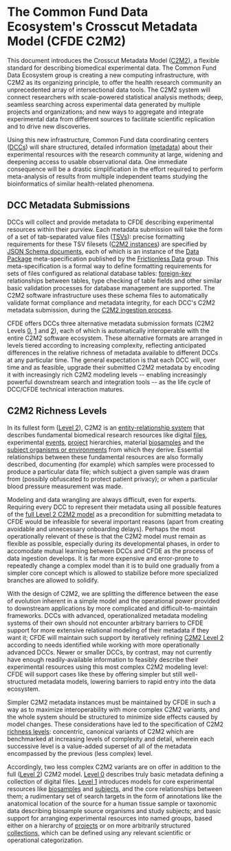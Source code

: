# The Common Fund Data Ecosystem's Crosscut Metadata Model (CFDE C2M2)

This document introduces the Crosscut Metadata Model
([C2M2](../../CFDE-glossary.md#crosscut-metadata-model-c2m2)), a
flexible standard for describing biomedical experimental
data. The Common Fund Data Ecosystem group is creating a new
computing infrastructure, with C2M2 as its organizing principle,
to offer the health research community an unprecedented
array of intersectional data tools. The C2M2 system will
connect researchers with scale-powered statistical analysis
methods; deep, seamless searching across experimental data generated by
multiple projects and organizations; and new ways to aggregate
and integrate experimental data from different sources to
facilitate scientific replication and to drive new discoveries.

Using this new infrastructure, Common Fund data coordinating centers
([DCCs](../../CFDE-glossary.md#data-coordinating-center-dcc)) will
share structured, detailed information ([metadata](../../CFDE-glossary.md#metadata))
about their experimental resources with the research
community at large, widening and deepening access to usable
observational data. One immediate
consequence will be a drastic simplification in the
effort required to perform meta-analysis of results from
multiple independent teams studying the bioinformatics of
similar health-related phenomena.

## DCC Metadata Submissions

DCCs will collect and provide metadata to CFDE describing
experimental resources within their purview. Each metadata
submission will take the form of a set of tab-separated
value files
([TSVs](../../CFDE-glossary.md#tab-separated-value-file-tsv)):
precise formatting requirements for these TSV filesets
([C2M2 instances](../../CFDE-glossary.md#c2m2-instance))
are specified by
[JSON Schema documents](../C2M2-JSON-Schemas/),
each of which is an instance of the
[Data Package](http://frictionlessdata.io/docs/data-package/)
meta-specification published by the
[Frictionless Data](http://frictionlessdata.io/)
group. This meta-specification is a formal way to
define formatting requirements for sets of files
configured as relational database tables:
[foreign-key](../../CFDE-glossary.md#foreign-key)
relationships between tables, type checking of table fields
and other similar basic validation processes for database
management are supported. The C2M2 software infrastructure uses these schema
files to automatically validate format compliance and metadata integrity,
for each DCC's C2M2 metadata submission, during the
[C2M2 ingestion process](../../CFDE-glossary.md#C2M2-ingestion-process).

CFDE offers DCCs three alternative metadata submission
formats (C2M2 Levels [0](./001-C2M2-LEVEL-0.md),
[1](./002-C2M2-LEVEL-1.md)
and
[2](./003-C2M2-LEVEL-2.md)),
each of which is automatically
interoperable with the entire C2M2 software ecosystem. These
alternative formats are arranged in levels tiered according
to increasing complexity, reflecting anticipated differences in
the relative richness of metadata available to different DCCs at
any particular time. The general expectation is that each DCC will,
over time and as feasible, upgrade their submitted C2M2 metadata
by encoding it with increasingly rich C2M2 modeling levels -- enabling
increasingly powerful downstream search and integration tools -- as
the life cycle of DCC/CFDE technical interaction matures.

## C2M2 Richness Levels

In its fullest form ([Level 2](./003-C2M2-LEVEL-2.md)),
C2M2 is an [entity-relationship system](../../CFDE-glossary.md#entity-relationship-er-model)
that describes fundamental biomedical research resources
like digital [files](../../CFDE-glossary.md#file),
experimental [events](../../CFDE-glossary.md#event),
[project](../../CFDE-glossary.md#project) hierarchies,
material [biosamples](../../CFDE-glossary.md#biosample)
and the [subject organisms or environments](../../CFDE-glossary.md#subject)
from which they derive. Essential relationships between these
fundamental resources are also formally described, documenting
(for example) which samples were processed to produce a
particular data file; which subject a given sample was
drawn from (possibly obfuscated to protect patient privacy); or when
a particular blood pressure measurement was made.

Modeling and data wrangling are always difficult, even for
experts. Requiring every DCC to represent their metadata using
all possible features of the [full Level 2 C2M2
model](./003-C2M2-LEVEL-2.md)
as a precondition for submitting metadata to CFDE would
be infeasible for several important reasons (apart from
creating avoidable and unnecessary onboarding delays).
Perhaps the most operationally relevant of these is that
the C2M2 model must remain as flexible as possible, especially
during its developmental phases, in order to accomodate mutual learning
between DCCs and CFDE as the process of data ingestion
develops. It is far more expensive and error-prone to
repeatedly change a complex model than it is to build
one gradually from a simpler core concept which is allowed
to stabilize before more specialized branches are allowed
to solidify.

With the design of C2M2, we are splitting the difference
between the ease of evolution inherent in a simple model and
the operational power provided to downstream applications by more
complicated and difficult-to-maintain frameworks.
DCCs with advanced, operationalized metadata modeling
systems of their own should not encounter arbitrary
barriers to CFDE support for more extensive relational
modeling of their metadata if they want it; CFDE will
maintain such support by iteratively refining
[C2M2 Level 2](./003-C2M2-LEVEL-2.md)
according to needs identified while working with
more operationally advanced DCCs. Newer or smaller DCCs, by contrast, may
not currently have enough readily-available information
to feasibly describe their experimental resources using this
most complex C2M2 modeling level: CFDE will support
cases like these by offering simpler but still well-structured
metadata models, lowering barriers to rapid entry into
the data ecosystem.

Simpler C2M2 metadata instances must be maintained by
CFDE in such a way as to maximize interoperability with
more complex C2M2 variants, and the whole system should be
structured to minimize side effects caused by model
changes. These considerations have led to the
specification of C2M2 [richness levels](../../CFDE-glossary.md#c2m2-richness-levels):
concentric, canonical variants of C2M2 which are benchmarked at
increasing levels of complexity and detail, wherein each successive
level is a value-added superset of all of the metadata
encompassed by the previous (less complex) level.

Accordingly, two less complex C2M2 variants are on offer in addition to the full
([Level 2](./003-C2M2-LEVEL-2.md))
C2M2 model.
[Level 0](./001-C2M2-LEVEL-0.md)
describes truly basic metadata defining a collection of digital files.
[Level 1](./002-C2M2-LEVEL-1.md)
introduces models for core experimental resources like
[biosamples](../../CFDE-glossary.md#biosample)
and
[subjects](../../CFDE-glossary.md#subject),
and the core relationships between them; a rudimentary set of search targets
in the form of annotations like the anatomical location of
the source for a human tissue sample or taxonomic data describing
biosample source organisms and study subjects; and basic support for arranging
experimental resources into named groups, based either on a
hierarchy of
[projects](../../CFDE-glossary.md#project)
or on more arbitrarily structured
[collections](../../CFDE-glossary.md#collection),
which can be defined using any relevant scientific or operational categorization.
